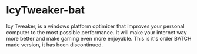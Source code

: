# IcyTweaker-bat
Icy Tweaker, is a windows platform optimizer that improves your personal computer to the most possible performance. It will make your internet way more better and make gaming even more enjoyable.  This is it's order BATCH made version, it has been discontinued.
